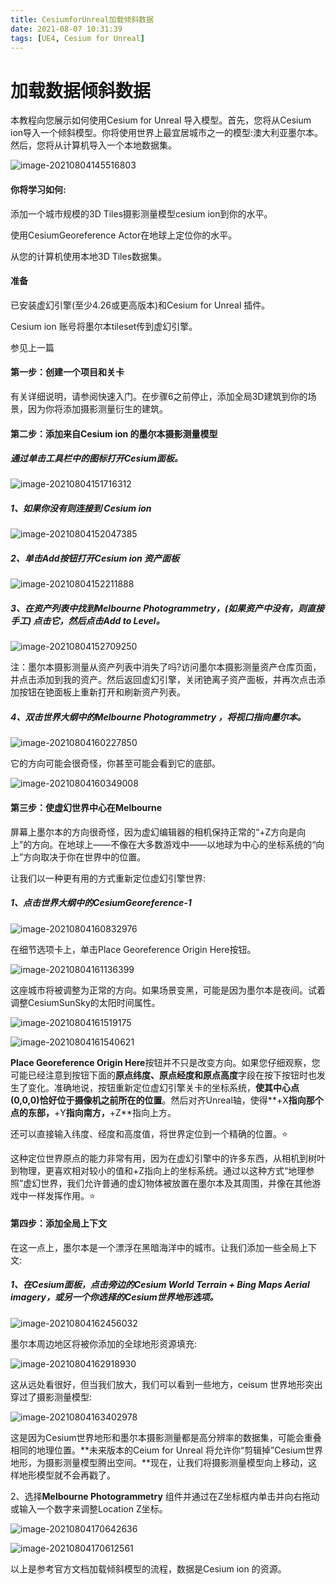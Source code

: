 ```yaml
---
title: CesiumforUnreal加载倾斜数据
date: 2021-08-07 10:31:39
tags: [UE4, Cesium for Unreal]
---
```


# 加载数据倾斜数据

本教程向您展示如何使用Cesium for Unreal 导入模型。首先，您将从Cesium ion导入一个倾斜模型。你将使用世界上最宜居城市之一的模型:澳大利亚墨尔本。然后，您将从计算机导入一个本地数据集。

![image-20210804145516803](image-20210804145516803.png)

#### 你将学习如何:

添加一个城市规模的3D Tiles摄影测量模型cesium ion到你的水平。

使用CesiumGeoreference Actor在地球上定位你的水平。

从您的计算机使用本地3D Tiles数据集。

#### 准备

已安装虚幻引擎(至少4.26或更高版本)和Cesium for Unreal 插件。

Cesium ion 账号将墨尔本tileset传到虚幻引擎。

参见上一篇

#### 第一步：创建一个项目和关卡

有关详细说明，请参阅快速入门。在步骤6之前停止，添加全局3D建筑到你的场景，因为你将添加摄影测量衍生的建筑。

#### 第二步：添加来自Cesium ion 的墨尔本摄影测量模型

##### 通过单击工具栏中的图标打开Cesium面板。

![image-20210804151716312](image-20210804151716312.png)

##### 1、如果你没有则连接到 Cesium ion 

![image-20210804152047385](image-20210804152047385.png)

##### 2、单击Add按钮打开Cesium ion 资产面板

![image-20210804152211888](image-20210804152211888.png)

##### 3、在资产列表中找到Melbourne Photogrammetry，(如果资产中没有，则直接手工) 点击它，然后点击Add to Level。

![image-20210804152709250](image-20210804152709250.png)

注：墨尔本摄影测量从资产列表中消失了吗?访问墨尔本摄影测量资产仓库页面，并点击添加到我的资产。然后返回虚幻引擎，关闭铯离子资产面板，并再次点击添加按钮在铯面板上重新打开和刷新资产列表。

##### 4、双击世界大纲中的**Melbourne Photogrammetry** ，将视口指向墨尔本。

![image-20210804160227850](image-20210804160227850.png)

它的方向可能会很奇怪，你甚至可能会看到它的底部。

![image-20210804160349008](image-20210804160349008.png)

#### 第三步：使虚幻世界中心在Melbourne

屏幕上墨尔本的方向很奇怪，因为虚幻编辑器的相机保持正常的“+Z方向是向上”的方向。在地球上——不像在大多数游戏中——以地球为中心的坐标系统的“向上”方向取决于你在世界中的位置。

让我们以一种更有用的方式重新定位虚幻引擎世界:

##### 1、点击世界大纲中的CesiumGeoreference-1

![image-20210804160832976](image-20210804160832976.png)

在细节选项卡上，单击Place Georeference Origin Here按钮。

![image-20210804161136399](image-20210804161136399.png)

这座城市将被调整为正常的方向。如果场景变黑，可能是因为墨尔本是夜间。试着调整CesiumSunSky的太阳时间属性。

![image-20210804161519175](image-20210804161519175.png)

![image-20210804161540621](image-20210804161540621.png)

**Place Georeference Origin Here**按钮并不只是改变方向。如果您仔细观察，您可能已经注意到按钮下面的**原点纬度、原点经度和原点高度**字段在按下按钮时也发生了变化。准确地说，按钮重新定位虚幻引擎关卡的坐标系统，**使其中心点(0,0,0)恰好位于摄像机之前所在的位置**。然后对齐Unreal轴，使得**+X**指向那个点的东部，**+Y**指向南方，**+Z**指向上方。

还可以直接输入纬度、经度和高度值，将世界定位到一个精确的位置。⭐

这种定位世界原点的能力非常有用，因为在虚幻引擎中的许多东西，从相机到树叶到物理，更喜欢相对较小的值和+Z指向上的坐标系统。通过以这种方式“地理参照”虚幻世界，我们允许普通的虚幻物体被放置在墨尔本及其周围，并像在其他游戏中一样发挥作用。⭐

#### 第四步：添加全局上下文

在这一点上，墨尔本是一个漂浮在黑暗海洋中的城市。让我们添加一些全局上下文:

##### 1、在**Cesium**面板，点击旁边的**Cesium World Terrain + Bing Maps Aerial imagery**，或另一个你选择的Cesium世界地形选项。

![image-20210804162456032](image-20210804162456032.png)

墨尔本周边地区将被你添加的全球地形资源填充:

![image-20210804162918930](image-20210804162918930.png)

这从远处看很好，但当我们放大，我们可以看到一些地方，ceisum 世界地形突出穿过了摄影测量模型:

![image-20210804163402978](image-20210804163402978.png)

这是因为Cesium世界地形和墨尔本摄影测量都是高分辨率的数据集，可能会重叠相同的地理位置。**未来版本的Ceium for Unreal 将允许你“剪辑掉”Cesium世界地形，为摄影测量模型腾出空间。**现在，让我们将摄影测量模型向上移动，这样地形模型就不会再戳了。

2、选择**Melbourne Photogrammetry** 组件并通过在Z坐标框内单击并向右拖动或输入一个数字来调整Location Z坐标。

![image-20210804170642636](image-20210804170642636.png)

![image-20210804170612561](image-20210804170612561.png)

以上是参考官方文档加载倾斜模型的流程，数据是Cesium ion 的资源。

